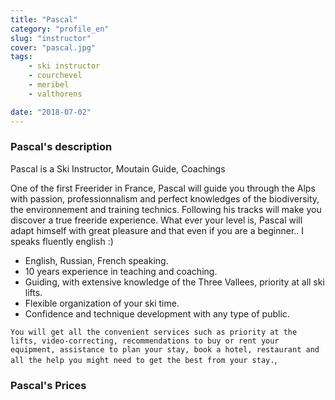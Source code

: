 ```yaml
---
title: "Pascal"
category: "profile_en"
slug: "instructor"
cover: "pascal.jpg"
tags:
    - ski instructor
    - courchevel
    - meribel
    - valthorens

date: "2018-07-02"
---
```



### Pascal's description
Pascal is a Ski Instructor, Moutain Guide, Coachings

One of the first Freerider in France, Pascal will guide you through the Alps with passion, professionnalism and perfect knowledges of the biodiversity, the environnement and training technics. 
Following his tracks will make you discover a true freeride experience.
What ever your level is, Pascal will adapt himself with great pleasure and that even if you are a beginner..
I speaks fluently english :)

* English, Russian, French speaking.
* 10 years experience in teaching and coaching. 
* Guiding, with extensive knowledge of the Three Vallees, priority at all ski lifts.
* Flexible organization of your ski time.
* Confidence and technique development with any type of public.

`You will get all the convenient services such as priority at the lifts, video-correcting, recommendations to buy or rent your equipment, assistance to plan your stay, book a hotel, restaurant and all the help you might need to get the best from your stay.`,

### Pascal's Prices




